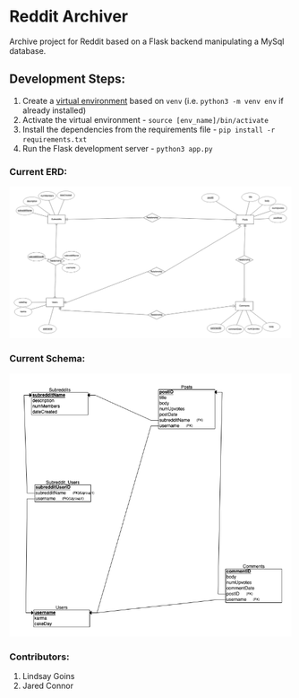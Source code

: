 # Reddit Archiver
Archive project for Reddit based on a Flask backend manipulating a MySql database.

## Development Steps: 
1) Create a [virtual environment](https://realpython.com/python-virtual-environments-a-primer/#what-is-a-virtual-environment) based on  `venv` (i.e. `python3 -m venv env` if already installed)
2) Activate the virtual environment - `source [env_name]/bin/activate`
3) Install the dependencies from the requirements file - `pip install -r requirements.txt`
4) Run the Flask development server - `python3 app.py` 

### Current ERD:
![](https://raw.githubusercontent.com/jaredtconnor/Reddit-Archiver/master/Reddit%20Project%20-%20ERD.png?token=AFP6SIAF4VL7R5OT65HQ2VDARSKHO)

### Current Schema: 
![](https://raw.githubusercontent.com/jaredtconnor/Reddit-Archiver/master/Reddit%20Project%20-%20Schema.png?token=AFP6SIGFVOBONTXASYKBI5TARSKI6g)

### Contributors: 
1) Lindsay Goins
2) Jared Connor
